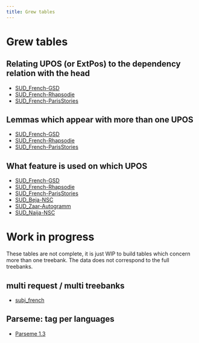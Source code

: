 ```yaml
---
title: Grew tables
---
```


# Grew tables

## Relating UPOS (or ExtPos) to the dependency relation with the head
 - [SUD_French-GSD](index.html?data=_tables/SUD_French-GSD/label_upos)
 - [SUD_French-Rhapsodie](index.html?data=_tables/SUD_French-Rhapsodie/label_upos)
 - [SUD_French-ParisStories](index.html?data=_tables/SUD_French-ParisStories/label_upos)

## Lemmas which appear with more than one UPOS
 - [SUD_French-GSD](index.html?data=_tables/SUD_French-GSD/amb_lemma)
 - [SUD_French-Rhapsodie](index.html?data=_tables/SUD_French-Rhapsodie/amb_lemma)
 - [SUD_French-ParisStories](index.html?data=_tables/SUD_French-ParisStories/amb_lemma)

## What feature is used on which UPOS
 - [SUD_French-GSD](index.html?data=_tables/SUD_French-GSD/stat_pos_features)
 - [SUD_French-Rhapsodie](index.html?data=_tables/SUD_French-Rhapsodie/stat_pos_features)
 - [SUD_French-ParisStories](index.html?data=_tables/SUD_French-ParisStories/stat_pos_features)
 - [SUD_Beja-NSC](index.html?data=_tables/SUD_Beja-NSC/stat_pos_features)
 - [SUD_Zaar-Autogramm](index.html?data=_tables/SUD_Zaar-Autogramm/stat_pos_features)
 - [SUD_Naija-NSC](index.html?data=_tables/SUD_Naija-NSC/stat_pos_features)

# Work in progress

These tables are not complete, it is just WIP to build tables which concern more than one treebank.
The data does not correspond to the full treebanks.

## multi request / multi treebanks
 - [subj_french](index.html?data=_tables/sud/subj_french)

## Parseme: tag per languages
 - [Parseme 1.3](index.html?data=_tables/parseme/lang_tags)

